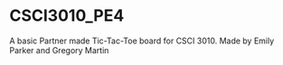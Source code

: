 # CSCI3010_PE4
A basic Partner made Tic-Tac-Toe board for CSCI 3010. Made by Emily Parker and Gregory Martin
